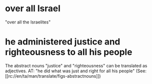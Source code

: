 # over all Israel

"over all the Israelites"

# he administered justice and righteousness to all his people

The abstract nouns "justice" and "righteousness" can be translated as adjectives. AT: "he did what was just and right for all his people" (See: [[rc://en/ta/man/translate/figs-abstractnouns]])

